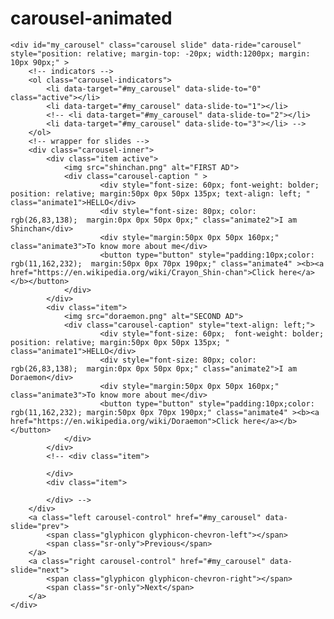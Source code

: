 # carousel-animated
<!DOCTYPE html>
<html>
<head>
	<title>CAROUSEL</title>
	<meta charset="utf-8">
  <meta name="viewport" content="width=device-width, initial-scale=1">
  <link rel="stylesheet" href="https://maxcdn.bootstrapcdn.com/bootstrap/3.4.0/css/bootstrap.min.css">
  <script src="https://ajax.googleapis.com/ajax/libs/jquery/3.4.1/jquery.min.js"></script>
  <script src="https://maxcdn.bootstrapcdn.com/bootstrap/3.4.0/js/bootstrap.min.js"></script>
  <style type="text/css">
    .animate1{
    		animation-name: text1;
    		animation-duration: 4s;
    	}
     @keyframes text1{
    		from {
    				margin-left: 0px;
    				opacity:0;
  			}

  			to {
    				margin-left: 135px;
  			}
		  }
		.animate2{
    		animation-name: text2;
    		animation-duration: 6s;
    		/*animation-delay: 2s;*/
    		/*animation-timing-function: ease-out;*/
    	}
    	@keyframes text2{
    			from {
    				margin-left: -20px;
    				/*visibility: hidden;*/
    				opacity: 0;
  				}

  				to {
    				margin-left: 0px;
  				}
		}
		.animate3{
    		animation-name: text3;
    		animation-duration: 4s;
    		/*animation-delay: 2s;*/
    		/*animation-timing-function: ease-out;*/
    	}
    	@keyframes text3{
    			from {
    				margin-left: 0px;
    				opacity:0;
  				}

  				to {
    				margin-left: 160px;
  				}
		}
		.animate4{
    		animation-name: text4;
    		animation-duration: 4s;
    		/*animation-delay: 2s*/
    		/*animation-timing-function: ease-out;*/
    	}
    	@keyframes text4{
    			from {
    				margin-bottom: 0px;
    				opacity:0;
  				}

  				to {
    				margin-bottom: 70px;
  				}
		}
		.carousel-caption{
			left: 12%;
    		text-align: left;  
    		max-width: 1000px;
    		right: auto;
    		padding:5px;
		}
</style>
</head>
<body>
	
	
<!-- slider -->
	<div id="my_carousel" class="carousel slide" data-ride="carousel" style="position: relative; margin-top: -20px; width:1200px; margin: 10px 90px;" >
		<!-- indicators -->
		<ol class="carousel-indicators">
			<li data-target="#my_carousel" data-slide-to="0" class="active"></li>
			<li data-target="#my_carousel" data-slide-to="1"></li>
			<!-- <li data-target="#my_carousel" data-slide-to="2"></li>
			<li data-target="#my_carousel" data-slide-to="3"></li> -->
		</ol>
		<!-- wrapper for slides -->
		<div class="carousel-inner">
			<div class="item active">
				<img src="shinchan.png" alt="FIRST AD">
				<div class="carousel-caption " >	
						<div style="font-size: 60px; font-weight: bolder; position: relative; margin:50px 0px 50px 135px; text-align: left; " class="animate1">HELLO</div>
						<div style="font-size: 80px; color: rgb(26,83,138);  margin:0px 0px 50px 0px;" class="animate2">I am Shinchan</div>
						<div style="margin:50px 0px 50px 160px;" class="animate3">To know more about me</div>
						<button type="button" style="padding:10px;color: rgb(11,162,232);  margin:50px 0px 70px 190px;" class="animate4" ><b><a href="https://en.wikipedia.org/wiki/Crayon_Shin-chan">Click here</a></b></button>
				</div>
			</div>
			<div class="item">
				<img src="doraemon.png" alt="SECOND AD">
				<div class="carousel-caption" style="text-align: left;">	
						<div style="font-size: 60px;  font-weight: bolder; position: relative; margin:50px 0px 50px 135px; " class="animate1">HELLO</div>
						<div style="font-size: 80px; color: rgb(26,83,138);  margin:0px 0px 50px 0px;" class="animate2">I am Doraemon</div>
						<div style="margin:50px 0px 50px 160px;" class="animate3">To know more about me</div>
						<button type="button" style="padding:10px;color: rgb(11,162,232); margin:50px 0px 70px 190px;" class="animate4" ><b><a href="https://en.wikipedia.org/wiki/Doraemon">Click here</a></b></button>
				</div>
			</div>
			<!-- <div class="item">
				
			</div>
			<div class="item">
				
			</div> -->
		</div>
		<a class="left carousel-control" href="#my_carousel" data-slide="prev">
			<span class="glyphicon glyphicon-chevron-left"></span>
    		<span class="sr-only">Previous</span>
		</a>
		<a class="right carousel-control" href="#my_carousel" data-slide="next">
			<span class="glyphicon glyphicon-chevron-right"></span>
			<span class="sr-only">Next</span>
		</a>
	</div>
</body>
</html>
